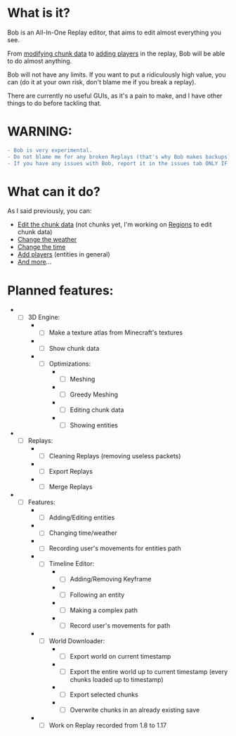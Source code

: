 # What is it?
Bob is an All-In-One Replay editor, that aims to edit almost everything you see.

From [modifying chunk data](https://www.youtube.com/watch?v=2UeZoHjp0s4) to [adding players](https://www.youtube.com/watch?v=qZpBwZYVf8M) in the replay, Bob will be able to do almost anything.

Bob will not have any limits. If you want to put a ridiculously high value, you can (do it at your own risk, don't blame me if you break a replay).

There are currently no useful GUIs, as it's a pain to make, and I have other things to do before tackling that.

# WARNING:
```diff
- Bob is very experimental.
- Do not blame me for any broken Replays (that's why Bob makes backups), but follow next point instead.
- If you have any issues with Bob, report it in the issues tab ONLY IF IT HASN'T BEEN REPORTED ALREADY.
```

# What can it do?
As I said previously, you can:
* [Edit the chunk data](https://www.youtube.com/watch?v=2UeZoHjp0s4) (not chunks yet, I'm working on [Regions](https://github.com/RaderRMT/Regions) to edit chunk data)
* [Change the weather](https://www.youtube.com/watch?v=rSy1GLKjlyc)
* [Change the time](https://www.youtube.com/watch?v=jJNyomiZLfQ)
* [Add players](https://www.youtube.com/watch?v=qZpBwZYVf8M) (entities in general)
* [And more](https://www.youtube.com/watch?v=dQw4w9WgXcQ)...

# Planned features:
* - [ ] 3D Engine:
    * - [ ] Make a texture atlas from Minecraft's textures
    * - [ ] Show chunk data
    * - [ ] Optimizations:
        * - [ ] Meshing
        * - [ ] Greedy Meshing
        * - [ ] Editing chunk data
        * - [ ] Showing entities
* - [ ] Replays:
    * - [ ] Cleaning Replays (removing useless packets)
    * - [ ] Export Replays
    * - [ ] Merge Replays
* - [ ] Features:
    * - [ ] Adding/Editing entities
    * - [ ] Changing time/weather
    * - [ ] Recording user's movements for entities path
    * - [ ] Timeline Editor:
        * - [ ] Adding/Removing Keyframe
        * - [ ] Following an entity
        * - [ ] Making a complex path
        * - [ ] Record user's movements for path
    * - [ ] World Downloader:
        * - [ ] Export world on current timestamp
        * - [ ] Export the entire world up to current timestamp (every chunks loaded up to timestamp)
        * - [ ] Export selected chunks
        * - [ ] Overwrite chunks in an already existing save
    * - [ ] Work on Replay recorded from 1.8 to 1.17
